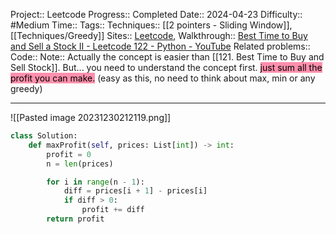 Project:: Leetcode
Progress:: Completed
Date:: 2024-04-23
Difficulty:: #Medium 
Time:: 
Tags:: 
Techniques:: [[2 pointers - Sliding Window]], [[Techniques/Greedy]]
Sites:: [Leetcode](https://leetcode.com/problems/best-time-to-buy-and-sell-stock-ii/), 
Walkthrough:: [Best Time to Buy and Sell a Stock II - Leetcode 122 - Python - YouTube](https://www.youtube.com/watch?v=3SJ3pUkPQMc)
Related problems:: 
Code:: 
Note:: Actually the concept is easier than [[121. Best Time to Buy and Sell Stock]]. But... you need to understand the concept first. <mark style="background: #FF5582A6;">just sum all the profit you can make.</mark> (easy as this, no need to think about max, min or any greedy)

---

![[Pasted image 20231230212119.png]]


```python
class Solution:
    def maxProfit(self, prices: List[int]) -> int:
        profit = 0
        n = len(prices)

        for i in range(n - 1):
            diff = prices[i + 1] - prices[i]
            if diff > 0:
                profit += diff
        return profit
```

